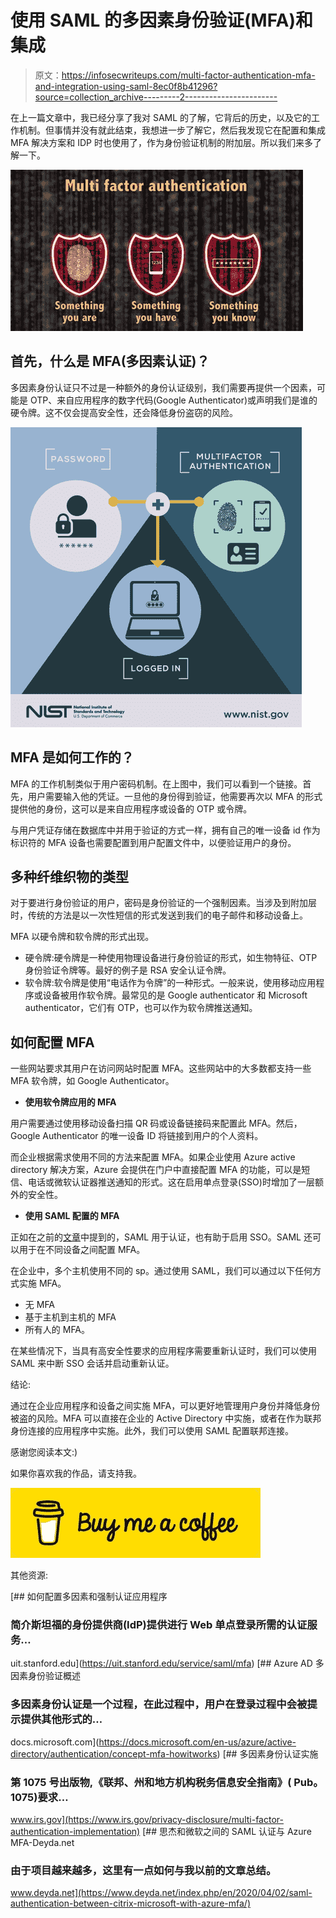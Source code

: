 # 使用 SAML 的多因素身份验证(MFA)和集成

> 原文：<https://infosecwriteups.com/multi-factor-authentication-mfa-and-integration-using-saml-8ec0f8b41296?source=collection_archive---------2----------------------->

在上一篇文章中，我已经分享了我对 SAML 的了解，它背后的历史，以及它的工作机制。但事情并没有就此结束，我想进一步了解它，然后我发现它在配置和集成 MFA 解决方案和 IDP 时也使用了，作为身份验证机制的附加层。所以我们来多了解一下。

![](img/15ad07fb9d2723ab32ec1722d6be356b.png)

## 首先，什么是 MFA(多因素认证)？

多因素身份认证只不过是一种额外的身份认证级别，我们需要再提供一个因素，可能是 OTP、来自应用程序的数字代码(Google Authenticator)或声明我们是谁的硬令牌。这不仅会提高安全性，还会降低身份盗窃的风险。

![](img/0d71975a57a937e8ec75d32e88625068.png)

## MFA 是如何工作的？

MFA 的工作机制类似于用户密码机制。在上图中，我们可以看到一个链接。首先，用户需要输入他的凭证。一旦他的身份得到验证，他需要再次以 MFA 的形式提供他的身份，这可以是来自应用程序或设备的 OTP 或令牌。

与用户凭证存储在数据库中并用于验证的方式一样，拥有自己的唯一设备 id 作为标识符的 MFA 设备也需要配置到用户配置文件中，以便验证用户的身份。

## 多种纤维织物的类型

对于要进行身份验证的用户，密码是身份验证的一个强制因素。当涉及到附加层时，传统的方法是以一次性短信的形式发送到我们的电子邮件和移动设备上。

MFA 以硬令牌和软令牌的形式出现。

*   硬令牌:硬令牌是一种使用物理设备进行身份验证的形式，如生物特征、OTP 身份验证令牌等。最好的例子是 RSA 安全认证令牌。
*   软令牌:软令牌是使用“电话作为令牌”的一种形式。一般来说，使用移动应用程序或设备被用作软令牌。最常见的是 Google authenticator 和 Microsoft authenticator，它们有 OTP，也可以作为软令牌推送通知。

## 如何配置 MFA

一些网站要求其用户在访问网站时配置 MFA。这些网站中的大多数都支持一些 MFA 软令牌，如 Google Authenticator。

*   **使用软令牌应用的 MFA**

用户需要通过使用移动设备扫描 QR 码或设备链接码来配置此 MFA。然后，Google Authenticator 的唯一设备 ID 将链接到用户的个人资料。

而企业根据需求使用不同的方法来配置 MFA。如果企业使用 Azure active directory 解决方案，Azure 会提供在门户中直接配置 MFA 的功能，可以是短信、电话或微软认证器推送通知的形式。这在启用单点登录(SSO)时增加了一层额外的安全性。

*   **使用 SAML 配置的 MFA**

正如在之前的[文章](https://adithyathatipalli.medium.com/what-is-saml-and-how-it-is-useful-for-sso-24d83b98185a?source=your_stories_page-------------------------------------)中提到的，SAML 用于认证，也有助于启用 SSO。SAML 还可以用于在不同设备之间配置 MFA。

在企业中，多个主机使用不同的 sp。通过使用 SAML，我们可以通过以下任何方式实施 MFA。

*   无 MFA
*   基于主机到主机的 MFA
*   所有人的 MFA。

在某些情况下，当具有高安全性要求的应用程序需要重新认证时，我们可以使用 SAML 来中断 SSO 会话并启动重新认证。

结论:

通过在企业应用程序和设备之间实施 MFA，可以更好地管理用户身份并降低身份被盗的风险。MFA 可以直接在企业的 Active Directory 中实施，或者在作为联邦身份连接的应用程序中实施。此外，我们可以使用 SAML 配置联邦连接。

感谢您阅读本文:)

如果你喜欢我的作品，请支持我。

![](img/29c9f7cbddd2750bc061d7b9594acdfb.png)

其他资源:

 [## 如何配置多因素和强制认证应用程序

### 简介斯坦福的身份提供商(IdP)提供进行 Web 单点登录所需的认证服务…

uit.stanford.edu](https://uit.stanford.edu/service/saml/mfa) [](https://docs.microsoft.com/en-us/azure/active-directory/authentication/concept-mfa-howitworks) [## Azure AD 多因素身份验证概述

### 多因素身份认证是一个过程，在此过程中，用户在登录过程中会被提示提供其他形式的…

docs.microsoft.com](https://docs.microsoft.com/en-us/azure/active-directory/authentication/concept-mfa-howitworks) [](https://www.irs.gov/privacy-disclosure/multi-factor-authentication-implementation) [## 多因素身份认证实施

### 第 1075 号出版物,《联邦、州和地方机构税务信息安全指南》( Pub。1075)要求…

www.irs.gov](https://www.irs.gov/privacy-disclosure/multi-factor-authentication-implementation) [](https://www.deyda.net/index.php/en/2020/04/02/saml-authentication-between-citrix-microsoft-with-azure-mfa/) [## 思杰和微软之间的 SAML 认证与 Azure MFA-Deyda.net

### 由于项目越来越多，这里有一点如何与我以前的文章总结。

www.deyda.net](https://www.deyda.net/index.php/en/2020/04/02/saml-authentication-between-citrix-microsoft-with-azure-mfa/)
